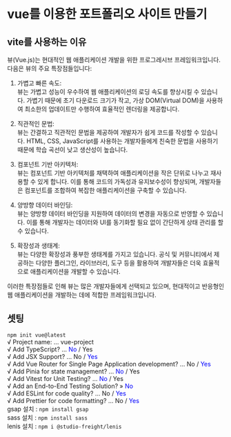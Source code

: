 # vue를 이용한 포트폴리오 사이트 만들기
## vite를 사용하는 이유
뷰(Vue.js)는 현대적인 웹 애플리케이션 개발을 위한 프로그레시브 프레임워크입니다. 다음은 뷰의 주요 특장점들입니다:   

1. 가볍고 빠른 속도:   
뷰는 가볍고 성능이 우수하여 웹 애플리케이션의 로딩 속도를 향상시킬 수 있습니다. 가볍기 때문에 초기 다운로드 크기가 작고, 가상 DOM(Virtual DOM)을 사용하여 최소한의 업데이트만 수행하여 효율적인 렌더링을 제공합니다.

3. 직관적인 문법:   
뷰는 간결하고 직관적인 문법을 제공하여 개발자가 쉽게 코드를 작성할 수 있습니다. HTML, CSS, JavaScript를 사용하는 개발자들에게 친숙한 문법을 사용하기 때문에 학습 곡선이 낮고 생산성이 높습니다.

5. 컴포넌트 기반 아키텍처:   
뷰는 컴포넌트 기반 아키텍처를 채택하여 애플리케이션을 작은 단위로 나누고 재사용할 수 있게 합니다. 이를 통해 코드의 가독성과 유지보수성이 향상되며, 개발자들은 컴포넌트를 조합하여 복잡한 애플리케이션을 구축할 수 있습니다.

7. 양방향 데이터 바인딩:   
뷰는 양방향 데이터 바인딩을 지원하여 데이터의 변경을 자동으로 반영할 수 있습니다. 이를 통해 개발자는 데이터와 UI를 동기화할 필요 없이 간단하게 상태 관리를 할 수 있습니다.

9. 확장성과 생태계:   
뷰는 다양한 확장성과 풍부한 생태계를 가지고 있습니다. 공식 및 커뮤니티에서 제공하는 다양한 플러그인, 라이브러리, 도구 등을 활용하여 개발자들은 더욱 효율적으로 애플리케이션을 개발할 수 있습니다.

이러한 특장점들로 인해 뷰는 많은 개발자들에게 선택되고 있으며, 현대적이고 반응형인 웹 애플리케이션을 개발하는 데에 적합한 프레임워크입니다.   

## 셋팅
`npm init vue@latest`   
√ Project name: ... vue-project   
√ Add TypeScript? ... <span style="color: blue">No</span> / Yes   
√ Add JSX Support? ... No / <span style="color: blue">Yes</span>    
√ Add Vue Router for Single Page Application development? ... No / <span style="color: blue">Yes</span>   
√ Add Pinia for state management? ... <span style="color: blue">No</span> / Yes   
√ Add Vitest for Unit Testing? ... <span style="color: blue">No</span> / Yes   
√ Add an End-to-End Testing Solution? » <span style="color: blue">No</span>   
√ Add ESLint for code quality? ... No / <span style="color: blue">Yes</span>   
√ Add Prettier for code formatting? ... No / <span style="color: blue">Yes</span>   
gsap 설치 : `npm install gsap`   
sass 설치 : `npm install sass`   
lenis 설치 : `npm i @studio-freight/lenis`   



